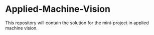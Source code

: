 # Applied-Machine-Vision
This repository will contain the solution for the mini-project in applied machine vision. 
